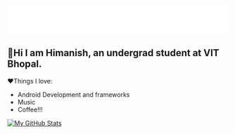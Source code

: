 <img src="https://raw.githubusercontent.com/HimanishM25/HimanishM25/exp/assets/effects.svg" alt="Himanish Mandrekar" />

<h2>👋Hi I am <strong>Himanish</strong>, an undergrad student at VIT Bhopal.</h2>
<p>❤️Things I love:
 <ul>
  <li>Android Development and frameworks</li>
  <li>Music</li>
  <li>Coffee!!!</li>
</ul>
</p>

[![My GitHub Stats](https://github-readme-stats.vercel.app/api/?username=HimanishM25&count_private=true&theme=tokyonight&showicons=true)]()
